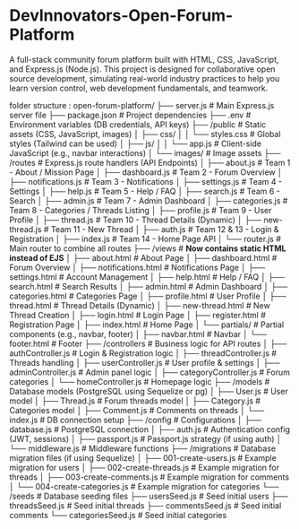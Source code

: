 # DevInnovators-Open-Forum-Platform
A full-stack community forum platform built with HTML, CSS, JavaScript, and Express.js (Node.js). This project is designed for collaborative open source development, simulating real-world industry practices to help you learn version control, web development fundamentals, and teamwork.


folder structure :
open-forum-platform/
├── server.js                     # Main Express.js server file
├── package.json                   # Project dependencies
├── .env                           # Environment variables (DB credentials, API keys)
├── /public                        # Static assets (CSS, JavaScript, images)
│   ├── css/
│   │   └── styles.css             # Global styles (Tailwind can be used)
│   ├── js/
│   │   └── app.js                 # Client-side JavaScript (e.g., navbar interactions)
│   └── images/                    # Image assets
├── /routes                        # Express.js route handlers (API Endpoints)
│   ├── about.js                   # Team 1 - About / Mission Page
│   ├── dashboard.js               # Team 2 - Forum Overview
│   ├── notifications.js           # Team 3 - Notifications
│   ├── settings.js                # Team 4 - Settings
│   ├── help.js                    # Team 5 - Help / FAQ
│   ├── search.js                  # Team 6 - Search
│   ├── admin.js                   # Team 7 - Admin Dashboard
│   ├── categories.js              # Team 8 - Categories / Threads Listing
│   ├── profile.js                 # Team 9 - User Profile
│   ├── thread.js                  # Team 10 - Thread Details (Dynamic)
│   ├── new-thread.js              # Team 11 - New Thread
│   ├── auth.js                    # Team 12 & 13 - Login & Registration
│   ├── index.js                   # Team 14 - Home Page API
│   └── router.js                  # Main router to combine all routes
├── /views                         # **Now contains static HTML instead of EJS**
│   ├── about.html                 # About Page
│   ├── dashboard.html              # Forum Overview
│   ├── notifications.html          # Notifications Page
│   ├── settings.html               # Account Management
│   ├── help.html                   # Help / FAQ
│   ├── search.html                 # Search Results
│   ├── admin.html                  # Admin Dashboard
│   ├── categories.html             # Categories Page
│   ├── profile.html                # User Profile
│   ├── thread.html                 # Thread Details (Dynamic)
│   ├── new-thread.html             # New Thread Creation
│   ├── login.html                  # Login Page
│   ├── register.html               # Registration Page
│   ├── index.html                   # Home Page
│   └── partials/                   # Partial components (e.g., navbar, footer)
│       ├── navbar.html              # Navbar
│       └── footer.html              # Footer
├── /controllers                   # Business logic for API routes
│   ├── authController.js           # Login & Registration logic
│   ├── threadController.js         # Threads handling
│   ├── userController.js           # User profile & settings
│   ├── adminController.js          # Admin panel logic
│   ├── categoryController.js       # Forum categories
│   └── homeController.js           # Homepage logic
├── /models                        # Database models (PostgreSQL using Sequelize or pg)
│   ├── User.js                     # User model
│   ├── Thread.js                   # Forum threads model
│   ├── Category.js                 # Categories model
│   ├── Comment.js                  # Comments on threads
│   └── index.js                     # DB connection setup
├── /config                        # Configurations
│   ├── database.js                 # PostgreSQL connection
│   ├── auth.js                     # Authentication config (JWT, sessions)
│   ├── passport.js                 # Passport.js strategy (if using auth)
│   └── middleware.js                # Middleware functions
├── /migrations                    # Database migration files (if using Sequelize)
│   ├── 001-create-users.js         # Example migration for users
│   ├── 002-create-threads.js       # Example migration for threads
│   ├── 003-create-comments.js      # Example migration for comments
│   └── 004-create-categories.js    # Example migration for categories
└── /seeds                         # Database seeding files
    ├── usersSeed.js                # Seed initial users
    ├── threadsSeed.js              # Seed initial threads
    ├── commentsSeed.js             # Seed initial comments
    └── categoriesSeed.js           # Seed initial categories